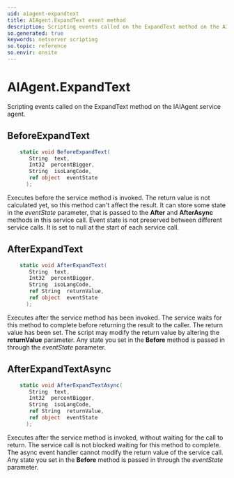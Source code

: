 ```yaml
---
uid: aiagent-expandtext
title: AIAgent.ExpandText event method
description: Scripting events called on the ExpandText method on the AIAgent service agent.
so.generated: true
keywords: netserver scripting
so.topic: reference
so.envir: onsite
---
```

# AIAgent.ExpandText

Scripting events called on the <see cref='M:IAIAgent.ExpandText'>ExpandText</see> method on the <see cref='IAIAgent'>IAIAgent</see>  service agent.

## BeforeExpandText
```cs
    static void BeforeExpandText(
       String  text,
       Int32  percentBigger,
       String  isoLangCode,
       ref object  eventState
      );
```
Executes before the service method is invoked.
The return value is not calculated yet, so this method can't affect the result.
It can store some state in the *eventState* parameter, that is passed to the **After** and **AfterAsync** methods in this service call.
Event state is not preserved between different service calls. It is set to null at the start of each service call.
## AfterExpandText
```cs
    static void AfterExpandText(
       String  text,
       Int32  percentBigger,
       String  isoLangCode,
       ref String  returnValue,
       ref object  eventState
      );
```
Executes after the service method has been invoked. The service waits for this method to complete before returning the result to the caller.
The return value has been set. The script may modify the return value by altering the **returnValue** parameter.
Any state you set in the **Before** method is passed in through the *eventState* parameter.
## AfterExpandTextAsync
```cs
    static void AfterExpandTextAsync(
       String  text,
       Int32  percentBigger,
       String  isoLangCode,
       ref String  returnValue,
       ref object  eventState
      );
```
Executes after the service method is invoked, without waiting for the call to return.
The service call is not blocked waiting for this method to complete.
The async event handler cannot modify the return value of the service call.
Any state you set in the **Before** method is passed in through the *eventState* parameter.

